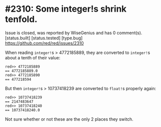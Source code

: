 
#2310: Some integer!s shrink tenfold.
================================================================================
Issue is closed, was reported by WiseGenius and has 0 comment(s).
[status.built] [status.tested] [type.bug]
<https://github.com/red/red/issues/2310>

When reading `integer!`s > 4772185889, they are converted to `integer!`s about a tenth of their value:
```
red>> 4772185889
== 4772185889.0
red>> 4772185890
== 477218594
```
But then `integer!`s > 10737418239 are converted to `float!`s properly again:
```
red>> 10737418239
== 2147483647
red>> 10737418240
== 10737418240.0
```
Not sure whether or not these are the only 2 places they switch.


